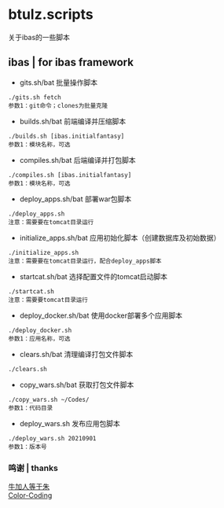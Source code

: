 # btulz.scripts
关于ibas的一些脚本

## ibas | for ibas framework
* gits.sh/bat 批量操作脚本
~~~
./gits.sh fetch
参数1：git命令；clones为批量克隆
~~~

* builds.sh/bat 前端编译并压缩脚本
~~~
./builds.sh [ibas.initialfantasy]
参数1：模块名称，可选
~~~

* compiles.sh/bat 后端编译并打包脚本
~~~
./compiles.sh [ibas.initialfantasy]
参数1：模块名称，可选
~~~

* deploy_apps.sh/bat 部署war包脚本
~~~
./deploy_apps.sh
注意：需要要在tomcat目录运行
~~~

* initialize_apps.sh/bat 应用初始化脚本（创建数据库及初始数据）
~~~
./initialize_apps.sh
注意：需要要在tomcat目录运行，配合deploy_apps脚本
~~~

* startcat.sh/bat 选择配置文件的tomcat启动脚本
~~~
./startcat.sh
注意：需要要tomcat目录运行
~~~

* deploy_docker.sh/bat 使用docker部署多个应用脚本
~~~
./deploy_docker.sh
参数1：应用名称，可选
~~~

* clears.sh/bat 清理编译打包文件脚本
~~~
./clears.sh
~~~

* copy_wars.sh/bat 获取打包文件脚本
~~~
./copy_wars.sh ~/Codes/
参数1：代码目录
~~~

* deploy_wars.sh 发布应用包脚本
~~~
./deploy_wars.sh 20210901
参数1：版本号
~~~

### 鸣谢 | thanks
[牛加人等于朱](http://baike.baidu.com/view/1769.htm "NiurenZhu")<br>
[Color-Coding](http://colorcoding.org/ "咔啦工作室")<br>
